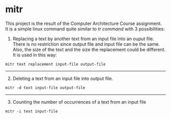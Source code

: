 # mitr

This project is the result of the Computer Architecture Course assignment. It is a simple linux command quite similar to *tr command* with 3 possibilities:

1. Replacing a text by another text from an input file into an ouput file. There is no restriction since output file and input file can be the same. Also, the size of the text and the size the replacement could be different. It is used in this way:

```
mitr text replacement input-file output-file
```
---------------------------------------

2. Deleting a text from an input file into output file. 

```
mitr -d text input-file output-file
```
----------------------------------------

3. Counting the number of occurrences of a text from an input file

```
mitr -i text input-file
```
